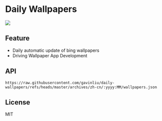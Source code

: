 # Daily Wallpapers
  
![](https://www.bing.com/th?id=OHR.DunluceIreland_ZH-CN2412229757_UHD.jpg)

## Feature

- Daily automatic update of bing wallpapers
- Driving Wallpaper App Development

## API

```
https://raw.githubusercontent.com/gavinliu/daily-wallpapers/refs/heads/master/archives/zh-cn/:yyyy:MM/wallpapers.json
```

## License

MIT
  